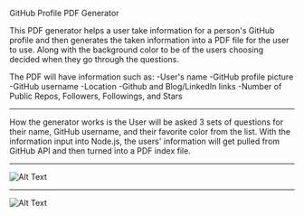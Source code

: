 GitHub Profile PDF Generator

This PDF generator helps a user take information for a person's GitHub profile and then generates the taken information into a PDF file for the user to use. Along with the background color to be of the users choosing decided when they go through the questions. 

The PDF will have information such as:
-User's name
-GitHub profile picture
-GitHub username
-Location
-Github and Blog/LinkedIn links
-Number of Public Repos, Followers, Followings, and Stars

*****
How the generator works is the User will be asked 3 sets of questions for their name, GitHub username, and their favorite color from the list.  With the information input into Node.js, the users' information will get pulled from GitHub API and then turned into a PDF index file.

******
![Alt Text](https://media.giphy.com/media/MdB0ytbTshXn1poG2p/giphy.gif)

******
![Alt Text](https://media.giphy.com/media/Ph6IKreqBkyM2sWxQ2/giphy.gif)

